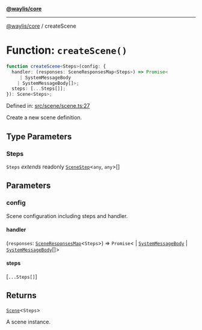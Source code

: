 [**@waylis/core**](../index.md)

***

[@waylis/core](../index.md) / createScene

# Function: `createScene()`

```ts
function createScene<Steps>(config: {
  handler: (responses: SceneResponsesMap<Steps>) => Promise<
     | SystemMessageBody
    | SystemMessageBody[]>;
  steps: [...Steps[]];
}): Scene<Steps>;
```

Defined in: [src/scene/scene.ts:27](https://github.com/waylis/core/blob/cf814abeb0d255c46b018529492ef3597811d428/src/scene/scene.ts#L27)

Create a new scene definition.

## Type Parameters

### Steps

`Steps` *extends* readonly [`SceneStep`](../interfaces/SceneStep.md)\<`any`, `any`\>[]

## Parameters

### config

Scene configuration including steps and handler.

#### handler

(`responses`: [`SceneResponsesMap`](../type-aliases/SceneResponsesMap.md)\<`Steps`\>) => `Promise`\<
  \| [`SystemMessageBody`](../type-aliases/SystemMessageBody.md)
  \| [`SystemMessageBody`](../type-aliases/SystemMessageBody.md)[]\>

#### steps

\[`...Steps[]`\]

## Returns

[`Scene`](../interfaces/Scene.md)\<`Steps`\>

A scene instance.
